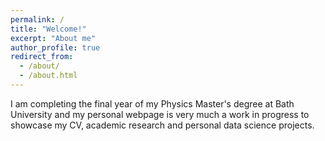 ```yaml
---
permalink: /
title: "Welcome!"
excerpt: "About me"
author_profile: true
redirect_from: 
  - /about/
  - /about.html
---
```


I am completing the final year of my Physics Master's degree at Bath University and my personal webpage is very much a work in progress to showcase my CV, academic research and personal data science projects. 
